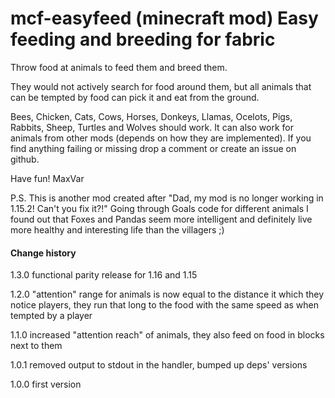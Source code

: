 # mcf-easyfeed (minecraft mod) Easy feeding and breeding for fabric

Throw food at animals to feed them and breed them.

They would not actively search for food around them, but all animals that can be tempted by food can pick it and eat from the ground.

Bees, Chicken, Cats, Cows, Horses, Donkeys, Llamas, Ocelots, Pigs, Rabbits, Sheep, Turtles and Wolves should work. 
It can also work for animals from other mods (depends on how they are implemented). If you find anything failing or missing drop a comment or create an issue on github.

Have fun!
MaxVar

P.S. This is another mod created after "Dad, my mod is no longer working in 1.15.2! Can't you fix it?!"
Going through Goals code for different animals I found out that Foxes and Pandas seem more intelligent and definitely live more healthy and interesting life than the villagers ;)

#### Change history

1.3.0 functional parity release for 1.16 and 1.15

1.2.0 "attention" range for animals is now equal to the distance it which they notice players, they run that long to the food with the same speed as when tempted by a player

1.1.0 increased "attention reach" of animals, they also feed on food in blocks next to them

1.0.1 removed output to stdout in the handler, bumped up deps' versions

1.0.0 first version
